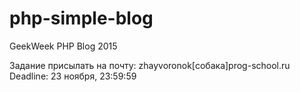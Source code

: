 # php-simple-blog
GeekWeek PHP Blog 2015

Задание присылать на почту: zhayvoronok[собака]prog-school.ru
Deadline: 23 ноября, 23:59:59
